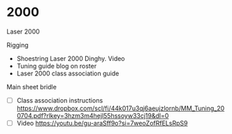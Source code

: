 # 2000

Laser 2000

Rigging

- Shoestring Laser 2000 Dinghy. Video
- Tuning guide blog on roster
- Laser 2000 class association guide

Main sheet bridle
- [ ] Class association instructions https://www.dropbox.com/scl/fi/44k017u3qj6aeujzlornb/MM_Tuning_200704.pdf?rlkey=3hzm3m4hejl55hssoyw33cj19&dl=0
- [ ] Video https://youtu.be/gu-araSff9o?si=7weoZofRfELsRpS9
